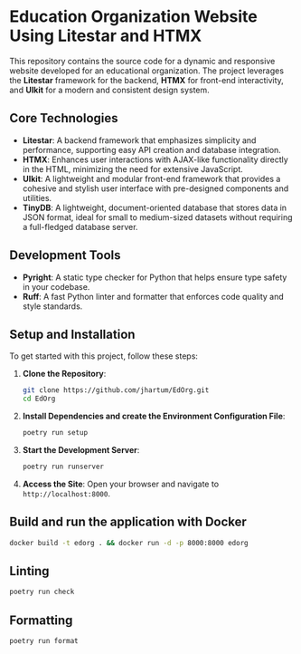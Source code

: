 # Education Organization Website Using Litestar and HTMX

This repository contains the source code for a dynamic and responsive website developed for an educational organization.
The project leverages the **Litestar** framework for the backend, **HTMX** for front-end interactivity, and **UIkit** for a modern and consistent design system.

## Core Technologies

- **Litestar**: A backend framework that emphasizes simplicity and performance, supporting easy API creation and database integration.
- **HTMX**: Enhances user interactions with AJAX-like functionality directly in the HTML, minimizing the need for extensive JavaScript.
- **UIkit**: A lightweight and modular front-end framework that provides a cohesive and stylish user interface with pre-designed components and utilities.
- **TinyDB**: A lightweight, document-oriented database that stores data in JSON format, ideal for small to medium-sized datasets without requiring a full-fledged database server.

## Development Tools

- **Pyright**: A static type checker for Python that helps ensure type safety in your codebase.
- **Ruff**: A fast Python linter and formatter that enforces code quality and style standards.

## Setup and Installation

To get started with this project, follow these steps:

1. **Clone the Repository**:

   ```bash
   git clone https://github.com/jhartum/EdOrg.git
   cd EdOrg
   ```

2. **Install Dependencies and create the Environment Configuration File**:

   ```bash
   poetry run setup
   ```

3. **Start the Development Server**:

   ```bash
   poetry run runserver
   ```

4. **Access the Site**: Open your browser and navigate to `http://localhost:8000`.

## Build and run the application with Docker

```bash
docker build -t edorg . && docker run -d -p 8000:8000 edorg
```

## Linting

```bash
poetry run check
```

## Formatting

```bash
poetry run format
```
